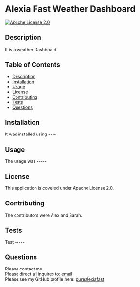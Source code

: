 # Alexia Fast Weather Dashboard
[![Apache License 2.0](https://img.shields.io/badge/License-Apache%20License%202.0-blue)](https://choosealicense.com/licenses/apache-2.0/)

## Description 
It is a weather Dashboard.

## Table of Contents
* [Description](#description)
* [Installation](#installation)
* [Usage](#usage)
* [License](#license)
* [Contributing](#contributing)
* [Tests](#tests)
* [Questions](#questions)

## Installation
It was installed using ----

## Usage
The usage was -----

## License
This application is covered under Apache License 2.0.

## Contributing
The contributors were Alex and Sarah.

## Tests
Test -----

## Questions
Please contact me.
</br>
Please direct all inquires to: <a href="mailto:email">email</a></br>
Please see my GitHub profile here: <a href="https://github.com/purealexiafast">purealexiafast</a>  
